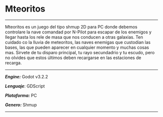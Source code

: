 # Mteoritos

***
Mteoritos es un juego del tipo shmup 2D para PC donde debemos controlare
la nave comandad por N-Pilot para escapar de los enemigos y llegar
hasta los rele de masa que nos conducen a otras galaxias. Ten cuidado
co la lluvia de meteoritos, las naves enemigas que custodian las bases,
las que pueden aparecer en cualquier momento y muchas cosas mas. Sirvete
de tu disparo principal, tu rayo secundadrio y tu escudo, pero no olvides
que estos últimos deben recargarse en las estaciones de recarga.
***

***Engine:*** Godot v3.2.2

***Lenguaje***: GDScript

***Plataforma:*** PC

***Genero:*** Shmup
***
